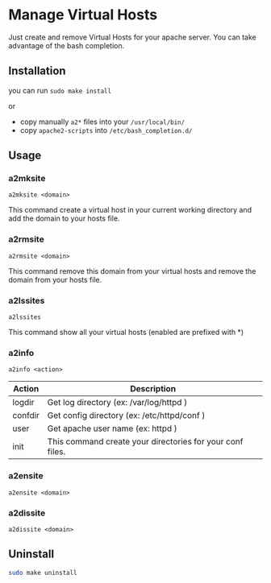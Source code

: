 # Manage Virtual Hosts

Just create and remove Virtual Hosts for your apache server. You can take advantage of the bash completion.

## Installation

you can run `sudo make install` 

or

- copy manually `a2*` files into your `/usr/local/bin/`
- copy `apache2-scripts` into `/etc/bash_completion.d/`

## Usage

### a2mksite

`a2mksite <domain>`

This command create a virtual host in your current working directory and add the domain to your hosts file.

### a2rmsite

`a2rmsite <domain>`

This command remove this domain from your virtual hosts and remove the domain from your hosts file.

### a2lssites

`a2lssites`

This command show all your virtual hosts (enabled are prefixed with *)

### a2info

`a2info <action>`

| Action  | Description                                               |
| ------- | --------------------------------------------------------- |
| logdir  | Get log directory (ex: /var/log/httpd )                   |
| confdir | Get config directory (ex: /etc/httpd/conf )               |
| user    | Get apache user name (ex: httpd )                         |
| init    | This command create your directories for your conf files. |



### a2ensite

`a2ensite <domain>`

### a2dissite

`a2dissite <domain>`



## Uninstall

```bash
sudo make uninstall
```


